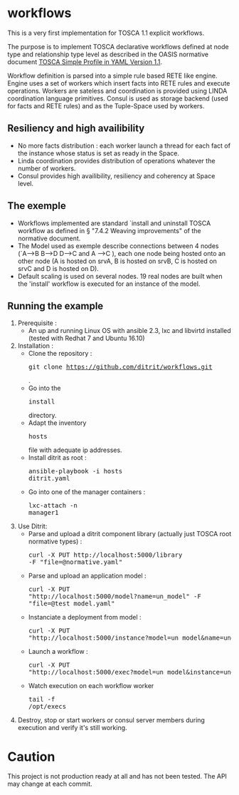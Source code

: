 # workflows

This is a very first implementation for TOSCA 1.1 explicit workflows.

The purpose is to implement TOSCA declarative workflows defined at node type and relationship type level as described in the OASIS normative document 
[TOSCA Simple Profile in YAML Version 1.1](http://docs.oasis-open.org/tosca/TOSCA-Simple-Profile-YAML/v1.1/TOSCA-Simple-Profile-YAML-v1.1.pdf).

Workflow definition is parsed into a simple rule based RETE like engine.
Engine uses a set of workers which insert facts into RETE rules and execute operations.
Workers are sateless and coordination is provided using LINDA coordination language primitives.
Consul is used as storage backend (used for facts and RETE rules) and as the Tuple-Space used by workers.

## Resiliency and high availibility
- No more facts distribution : each worker launch a thread for each fact of the instance whose status is set as ready in the Space. 
- Linda coordination provides distribution of operations whatever the number of workers.
- Consul provides high availibility, resiliency and coherency at Space level. 

## The exemple 
- Workflows implemented are standard `install and uninstall TOSCA workflow as defined in § "7.4.2 Weaving improvements" of the normative document.
- The Model used as exemple describe connections between 4 nodes (`A-->B B-->D D-->C and A -->C ), each one node being hosted onto an other node (A is hosted on srvA, B is hosted on srvB, C is hosted on srvC and D is hosted on D). 
- Default scaling is used on several nodes. 19 real nodes are built when the 'install' workflow is executed for an instance of the model.

## Running the example

1. Prerequisite :
   - An up and running Linux OS with ansible 2.3, lxc and libvirtd installed (tested with Redhat 7 and Ubuntu 16.10)
2. Installation :
   - Clone the repository : <pre>git clone https://github.com/ditrit/workflows.git</pre>.
   - Go into the <pre>install</pre> directory.
   - Adapt the inventory <pre>hosts</pre> file with adequate ip addresses.
   - Install ditrit as root : <pre>ansible-playbook -i hosts ditrit.yaml</pre>
   - Go into one of the manager containers : <pre>lxc-attach -n manager1</pre>
3. Use Ditrit:
   - Parse and upload a ditrit component library (actually just TOSCA root normative types) : <pre>curl -X PUT http://localhost:5000/library -F "file=@normative.yaml"</pre>
   - Parse and upload an application model : <pre>curl -X PUT "http://localhost:5000/model?name=un_model" -F "file=@test_model.yaml"</pre>
   - Instanciate a deployment from model  : <pre>curl -X PUT "http://localhost:5000/instance?model=un_model&name=une_instance"</pre>
   - Launch a workflow : <pre>curl -X PUT "http://localhost:5000/exec?model=un_model&instance=une_instance&workflow=install"</pre>
   - Watch execution on each workflow worker <pre>tail -f /opt/execs</pre>
4. Destroy, stop or start workers or consul server members during execution and verify it's still working.


# Caution

This project is not production ready at all and has not been tested.
The API may change at each commit.
